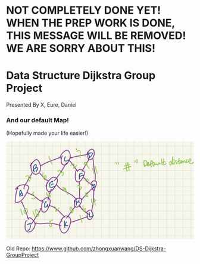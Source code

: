 # NOT COMPLETELY DONE YET! WHEN THE PREP WORK IS DONE, THIS MESSAGE WILL BE REMOVED! WE ARE SORRY ABOUT THIS!
# Data Structure Dijkstra Group Project
Presented By X, Eure, Daniel

### And our default Map! 
(Hopefully made your life easier!)

![Dijkstra Default Mapping](./doc/MyMap.jpg)
    

Old Repo: https://www.github.com/zhongxuanwang/DS-Dijkstra-GroupProject
